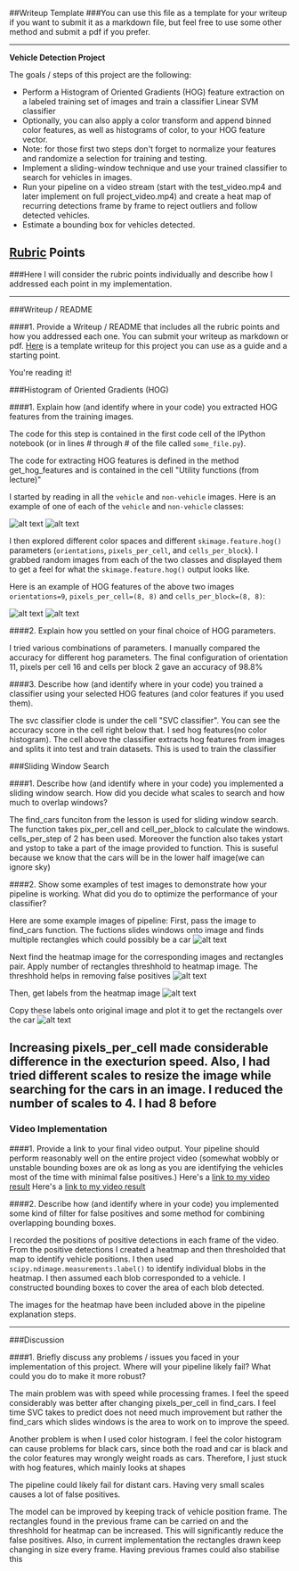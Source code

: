##Writeup Template
###You can use this file as a template for your writeup if you want to submit it as a markdown file, but feel free to use some other method and submit a pdf if you prefer.

---

**Vehicle Detection Project**

The goals / steps of this project are the following:

* Perform a Histogram of Oriented Gradients (HOG) feature extraction on a labeled training set of images and train a classifier Linear SVM classifier
* Optionally, you can also apply a color transform and append binned color features, as well as histograms of color, to your HOG feature vector. 
* Note: for those first two steps don't forget to normalize your features and randomize a selection for training and testing.
* Implement a sliding-window technique and use your trained classifier to search for vehicles in images.
* Run your pipeline on a video stream (start with the test_video.mp4 and later implement on full project_video.mp4) and create a heat map of recurring detections frame by frame to reject outliers and follow detected vehicles.
* Estimate a bounding box for vehicles detected.

[//]: # (Image References)
[no_car]: ./images/no_car.png
[car]: ./images/car_hog.png
[car_hog]: ./images/no_car_hog.png
[no_car_hog]: ./images/car.png
[pipeline_1]: ./images/pipeline_1.png
[pipeline_2]: ./images/pipeline_2.png
[pipeline_3]: ./images/pipeline_3.png
[pipeline_4]: ./images/pipeline_4.png

## [Rubric](https://review.udacity.com/#!/rubrics/513/view) Points
###Here I will consider the rubric points individually and describe how I addressed each point in my implementation.  

---
###Writeup / README

####1. Provide a Writeup / README that includes all the rubric points and how you addressed each one.  You can submit your writeup as markdown or pdf.  [Here](https://github.com/udacity/CarND-Vehicle-Detection/blob/master/writeup_template.md) is a template writeup for this project you can use as a guide and a starting point.  

You're reading it!

###Histogram of Oriented Gradients (HOG)

####1. Explain how (and identify where in your code) you extracted HOG features from the training images.

The code for this step is contained in the first code cell of the IPython notebook (or in lines # through # of the file called `some_file.py`).  

The code for extracting HOG features is defined in the method get_hog_features and is contained in the cell "Utility functions (from lecture)"

I started by reading in all the `vehicle` and `non-vehicle` images.  Here is an example of one of each of the `vehicle` and `non-vehicle` classes:

![alt text][car]
![alt text][no_car]

I then explored different color spaces and different `skimage.feature.hog()` parameters (`orientations`, `pixels_per_cell`, and `cells_per_block`).  I grabbed random images from each of the two classes and displayed them to get a feel for what the `skimage.feature.hog()` output looks like.

Here is an example of HOG features of the above two images `orientations=9`, `pixels_per_cell=(8, 8)` and `cells_per_block=(8, 8)`:


![alt text][car_hog]
![alt text][no_car_hog]

####2. Explain how you settled on your final choice of HOG parameters.

I tried various combinations of parameters. I manually  compared the accuracy for different hog parameters. The final configuration of orientation 11, pixels per cell 16 and cells per block 2 gave an accuracy of 98.8%

####3. Describe how (and identify where in your code) you trained a classifier using your selected HOG features (and color features if you used them).

The svc classifier clode is under the cell "SVC classifier". You can see the accuracy score in the cell right below that. I sed hog features(no color histogram). The cell above the classifier extracts hog features from images and splits it into test and train datasets. This is used to train the classifier

###Sliding Window Search

####1. Describe how (and identify where in your code) you implemented a sliding window search.  How did you decide what scales to search and how much to overlap windows?

The find_cars funciton from the lesson is used for sliding window search. The function takes pix_per_cell and cell_per_block to calculate the windows. cells_per_step of 2 has been used. Moreover the function also takes ystart and ystop to take a part of the image provided to function. This is suseful because we know that the cars will be in the lower half image(we can ignore sky)

####2. Show some examples of test images to demonstrate how your pipeline is working.  What did you do to optimize the performance of your classifier?

Here are some example images of pipeline:
First, pass the image to find_cars function. The fuctions slides windows onto image and finds multiple rectangles which could possibly be a car
![alt text][pipeline_1]


Next find the heatmap image for the corresponding images and rectangles pair. Apply number of rectangles threshhold to heatmap image.  The threshhold helps in removing false positives
![alt text][pipeline_2]

Then, get labels from the heatmap image
![alt text][pipeline_3]

Copy these labels onto original image and plot it to get the rectangels over the car
![alt text][pipeline_4]

Increasing pixels_per_cell made considerable difference in the execturion speed. Also, I had tried different scales to resize the image while searching for the cars in an image. I reduced the number of scales to 4. I had 8 before
---

### Video Implementation

####1. Provide a link to your final video output.  Your pipeline should perform reasonably well on the entire project video (somewhat wobbly or unstable bounding boxes are ok as long as you are identifying the vehicles most of the time with minimal false positives.)
Here's a [link to my video result](./test_video_out.mp4)
Here's a [link to my video result](./project_video_out.mp4)


####2. Describe how (and identify where in your code) you implemented some kind of filter for false positives and some method for combining overlapping bounding boxes.

I recorded the positions of positive detections in each frame of the video.  From the positive detections I created a heatmap and then thresholded that map to identify vehicle positions.  I then used `scipy.ndimage.measurements.label()` to identify individual blobs in the heatmap.  I then assumed each blob corresponded to a vehicle.  I constructed bounding boxes to cover the area of each blob detected.  

The images for the heatmap have been included above in the pipeline explanation steps.


---

###Discussion

####1. Briefly discuss any problems / issues you faced in your implementation of this project.  Where will your pipeline likely fail?  What could you do to make it more robust?

The main problem was with speed while processing frames. I feel the speed considerably was better after changing pixels_per_cell in find_cars. I feel time SVC takes to predict does not need much improvement but rather the find_cars which slides windows is the area to work on to improve the speed.

Another problem is when I used color histogram. I feel the color histogram can cause problems for black cars, since both the road and car is black and the color features may wrongly weight roads as cars. Therefore, I just stuck with hog features, which mainly looks at shapes

The pipeline could likely fail for distant cars. Having very small scales causes a lot of false positives.

The model can be improved by keeping track of vehicle position frame. The rectangles found in the previous frame can be carried on and the threshhold for heatmap can be increased. This will significantly reduce the false positives. Also, in current implementation the rectangles drawn keep changing in size every frame. Having previous frames could also stabilise this 

